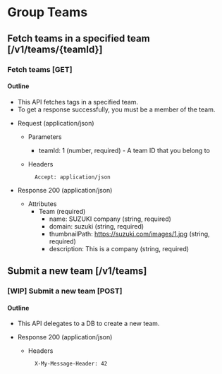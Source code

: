 # Group Teams

## Fetch teams in a specified team [/v1/teams/{teamId}]

### Fetch teams [GET]

#### Outline

* This API fetches tags in a specified team.
* To get a response successfully, you must be a member of the team.

+ Request (application/json)

    + Parameters
        + teamId: 1 (number, required) - A team ID that you belong to

    + Headers

            Accept: application/json

+ Response 200 (application/json)

    + Attributes
        + Team (required)
            + name: SUZUKI company (string, required)
            + domain: suzuki (string, required)
            + thumbnailPath: https://suzuki.com/images/1.jpg (string, required)
            + description: This is a company (string, required)

## Submit a new team [/v1/teams]

### [WIP] Submit a new team [POST]

#### Outline

* This API delegates to a DB to create a new team.

+ Response 200 (application/json)

    + Headers

            X-My-Message-Header: 42

